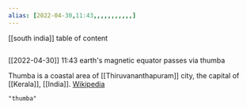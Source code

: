 ```yaml
---
alias: [2022-04-30,11:43,,,,,,,,,,,]
---
```

[[south india]]
table of content
```toc
```

[[2022-04-30]] 11:43
earth's magnetic equator passes via thumba

Thumba is a coastal area of [[Thiruvananthapuram]] city, the capital of [[Kerala]], [[India]].
[Wikipedia](https://en.wikipedia.org/wiki/Thumba)
```query
"thumba"
```